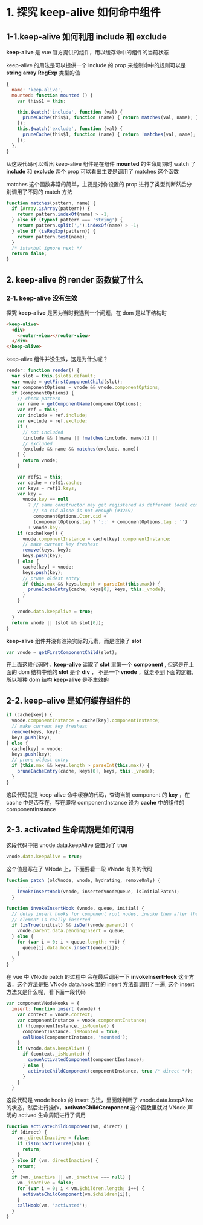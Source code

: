 # 1. 探究 keep-alive 如何命中组件

## 1-1.keep-alive 如何利用 include 和 exclude

**keep-alive** 是 vue 官方提供的组件，用以缓存命中的组件的当前状态

keep-alive 的用法是可以提供一个 include 的 prop 来控制命中的规则可以是 **string** **array** **RegExp** 类型的值

```js
{
  name: 'keep-alive',
  mounted: function mounted () {
    var this$1 = this;

    this.$watch('include', function (val) {
      pruneCache(this$1, function (name) { return matches(val, name); });
    });
    this.$watch('exclude', function (val) {
      pruneCache(this$1, function (name) { return !matches(val, name); });
    });
  },
}
```

从这段代码可以看出 keep-alive 组件是在组件 **mounted** 的生命周期时 watch 了 **include** 和 **exclude** 两个 prop
可以看出主要是调用了 matches 这个函数

matches 这个函数非常的简单，主要是对你设置的 prop 进行了类型判断然后分别调用了不同的 match 方法

```js
function matches(pattern, name) {
  if (Array.isArray(pattern)) {
    return pattern.indexOf(name) > -1;
  } else if (typeof pattern === 'string') {
    return pattern.split(',').indexOf(name) > -1;
  } else if (isRegExp(pattern)) {
    return pattern.test(name);
  }
  /* istanbul ignore next */
  return false;
}
```

## 2. keep-alive 的 render 函数做了什么

### 2-1. keep-alive 没有生效

探究 **keep-alive** 是因为当时我遇到一个问题，在 dom 是以下结构时

```html
<keep-alive>
  <div>
    <router-view></router-view>
  </div>
</keep-alive>
```

keep-alive 组件并没生效，这是为什么呢？

```js
render: function render() {
  var slot = this.$slots.default;
  var vnode = getFirstComponentChild(slot);
  var componentOptions = vnode && vnode.componentOptions;
  if (componentOptions) {
    // check pattern
    var name = getComponentName(componentOptions);
    var ref = this;
    var include = ref.include;
    var exclude = ref.exclude;
    if (
      // not included
      (include && (!name || !matches(include, name))) ||
      // excluded
      (exclude && name && matches(exclude, name))
    ) {
      return vnode;
    }

    var ref$1 = this;
    var cache = ref$1.cache;
    var keys = ref$1.keys;
    var key =
      vnode.key == null
        ? // same constructor may get registered as different local components
          // so cid alone is not enough (#3269)
          componentOptions.Ctor.cid +
          (componentOptions.tag ? '::' + componentOptions.tag : '')
        : vnode.key;
    if (cache[key]) {
      vnode.componentInstance = cache[key].componentInstance;
      // make current key freshest
      remove(keys, key);
      keys.push(key);
    } else {
      cache[key] = vnode;
      keys.push(key);
      // prune oldest entry
      if (this.max && keys.length > parseInt(this.max)) {
        pruneCacheEntry(cache, keys[0], keys, this._vnode);
      }
    }

    vnode.data.keepAlive = true;
  }
  return vnode || (slot && slot[0]);
}
```

**keep-alive** 组件并没有渲染实际的元素，而是渲染了 **slot**

```js
var vnode = getFirstComponentChild(slot);
```

在上面这段代码时，**keep-alive** 读取了 **slot** 里第一个 **component** , 但这是在上面的 dom 结构中他的 **slot** 是个 **div** ，
不是一个 **vnode** ，就走不到下面的逻辑，所以那种 dom 结构 **keep-alive** 是不生效的

## 2-2. keep-alive 是如何缓存组件的

```js
if (cache[key]) {
  vnode.componentInstance = cache[key].componentInstance;
  // make current key freshest
  remove(keys, key);
  keys.push(key);
} else {
  cache[key] = vnode;
  keys.push(key);
  // prune oldest entry
  if (this.max && keys.length > parseInt(this.max)) {
    pruneCacheEntry(cache, keys[0], keys, this._vnode);
  }
}
```

这段代码就是 keep-alive 命中缓存的代码，查询当前 component 的 **key** ，在 cache 中是否存在，存在即将 componentInstance 设为 **cache** 中的组件的 componentInstance

## 2-3. activated 生命周期是如何调用

这段代码中把 vnode.data.keepAlive 设置为了 true

```js
vnode.data.keepAlive = true;
```

这个值是写在了 VNode 上，下面要看一段 VNode 有关的代码

```js
function patch (oldVnode, vnode, hydrating, removeOnly) {
    ......
    invokeInsertHook(vnode, insertedVnodeQueue, isInitialPatch);
  }

function invokeInsertHook (vnode, queue, initial) {
  // delay insert hooks for component root nodes, invoke them after the
  // element is really inserted
  if (isTrue(initial) && isDef(vnode.parent)) {
    vnode.parent.data.pendingInsert = queue;
  } else {
    for (var i = 0; i < queue.length; ++i) {
      queue[i].data.hook.insert(queue[i]);
    }
  }
}
```

在 vue 中 VNode patch 的过程中 会在最后调用一下 **invokeInsertHook** 这个方法，这个方法是把 VNode.data.hook 里的 insert 方法都调用了一遍, 这个 insert 方法又是什么呢，看下面一段代码

```js
var componentVNodeHooks = {
  insert: function insert (vnode) {
    var context = vnode.context;
    var componentInstance = vnode.componentInstance;
    if (!componentInstance._isMounted) {
      componentInstance._isMounted = true;
      callHook(componentInstance, 'mounted');
    }
    if (vnode.data.keepAlive) {
      if (context._isMounted) {
        queueActivatedComponent(componentInstance);
      } else {
        activateChildComponent(componentInstance, true /* direct */);
      }
    }
  }
```

这段代码是 vnode hooks 的 insert 方法，里面就判断了 vnode.data.keepAlive 的状态，然后进行操作，**activateChildComponent** 这个函数里就对 VNode 声明的 actived 生命周期进行了调用

```js
function activateChildComponent(vm, direct) {
  if (direct) {
    vm._directInactive = false;
    if (isInInactiveTree(vm)) {
      return;
    }
  } else if (vm._directInactive) {
    return;
  }
  if (vm._inactive || vm._inactive === null) {
    vm._inactive = false;
    for (var i = 0; i < vm.$children.length; i++) {
      activateChildComponent(vm.$children[i]);
    }
    callHook(vm, 'activated');
  }
}
```
